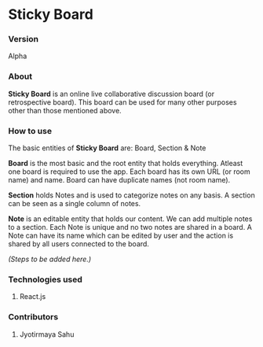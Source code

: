 # Sticky Board

### Version

Alpha

### About

**Sticky Board** is an online live collaborative discussion board (or retrospective board). This board can be used for many other purposes other than those mentioned above.

### How to use

The basic entities of **Sticky Board** are:
Board, Section & Note

**Board** is the most basic and the root entity that holds everything. Atleast one board is required to use the app. Each board has its own URL (or room name) and name. Board can have duplicate names (not room name).

**Section** holds Notes and is used to categorize notes on any basis. A section can be seen as a single column of notes.

**Note** is an editable entity that holds our content. We can add multiple notes to a section. Each Note is unique and no two notes are shared in a board. A Note can have its name which can be edited by user and the action is shared by all users connected to the board.

_(Steps to be added here.)_

### Technologies used

1. React.js

### Contributors

1. Jyotirmaya Sahu
